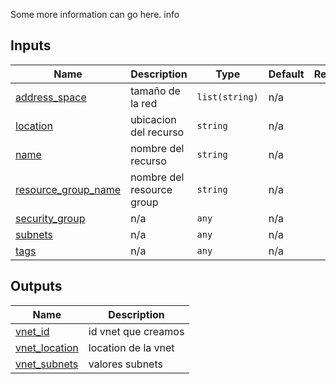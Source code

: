 <!-- BEGIN_TF_DOCS -->


Some more information can go here.
info


## Inputs

| Name | Description | Type | Default | Required |
|------|-------------|------|---------|:--------:|
| <a name="input_address_space"></a> [address\_space](#input\_address\_space) | tamaño de la red | `list(string)` | n/a | yes |
| <a name="input_location"></a> [location](#input\_location) | ubicacion del recurso | `string` | n/a | yes |
| <a name="input_name"></a> [name](#input\_name) | nombre del recurso | `string` | n/a | yes |
| <a name="input_resource_group_name"></a> [resource\_group\_name](#input\_resource\_group\_name) | nombre del resource group | `string` | n/a | yes |
| <a name="input_security_group"></a> [security\_group](#input\_security\_group) | n/a | `any` | n/a | yes |
| <a name="input_subnets"></a> [subnets](#input\_subnets) | n/a | `any` | n/a | yes |
| <a name="input_tags"></a> [tags](#input\_tags) | n/a | `any` | n/a | yes |

## Outputs

| Name | Description |
|------|-------------|
| <a name="output_vnet_id"></a> [vnet\_id](#output\_vnet\_id) | id vnet que creamos |
| <a name="output_vnet_location"></a> [vnet\_location](#output\_vnet\_location) | location de la vnet |
| <a name="output_vnet_subnets"></a> [vnet\_subnets](#output\_vnet\_subnets) | valores subnets |
<!-- END_TF_DOCS -->    